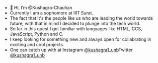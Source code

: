 - 👋 Hi, I’m @Kushagra-Chauhan
- Currently I am a sophomore at IIIT Surat.
- The fact that it's the people like us who are leading the world towards future, with that in mind I decided to plunge into the tech world. 
- So far in this quest I got familiar with languages like HTML, CCS, JavaScript, Python and C.
- I keep looking for something new and always open for collabrating in exciting and cool projects.
- One can catch up with at Instagram [@kushagra1_unb](https://www.instagram.com/kushagra1_unb/)Twitter [@kushagra1_unb](https://twitter.com/kushagra1_unb)

<!---
Kushagra-Chauhan/Kushagra-Chauhan is a ✨ special ✨ repository because its `README.md` (this file) appears on your GitHub profile.
You can click the Preview link to take a look at your changes.
--->

